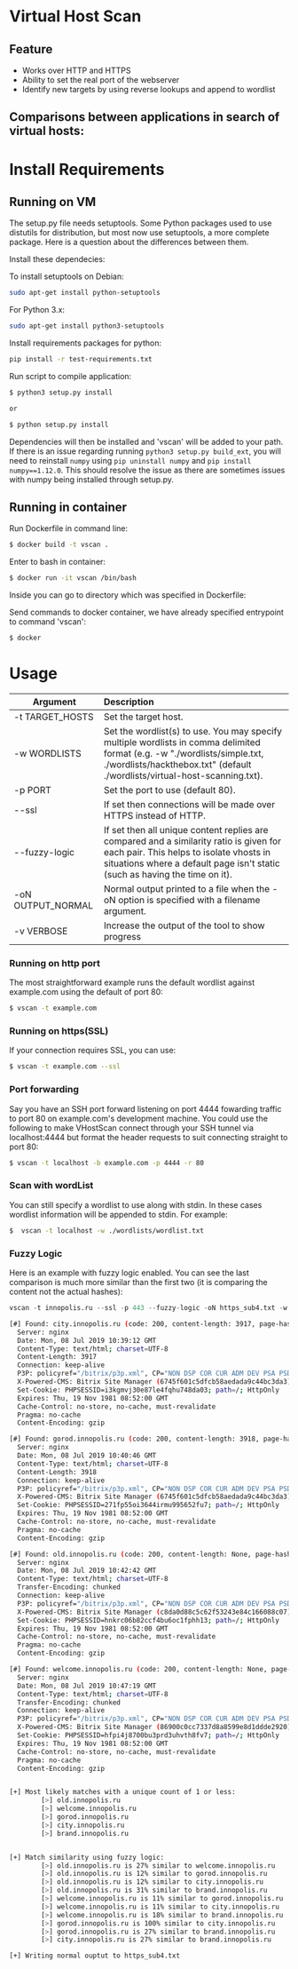 # Virtual Host Scan


## Feature

* Works over HTTP and HTTPS
* Ability to set the real port of the webserver
* Identify new targets by using reverse lookups and append to wordlist

## Comparisons between applications in search of virtual hosts:


 

# Install Requirements

## Running on VM 



The setup.py file needs setuptools. Some Python packages used to use distutils for distribution, but most now use setuptools, a more complete package. Here is a question about the differences between them.


Install these dependecies:

To install setuptools on Debian:
```bash
sudo apt-get install python-setuptools
```
For Python 3.x:
```bash
sudo apt-get install python3-setuptools
```




Install requirements packages for python:

```bash
pip install -r test-requirements.txt
```

Run script to compile application:

```bash
$ python3 setup.py install 

or 

$ python setup.py install

```

Dependencies will then be installed and 'vscan' will be added to your path. If there is an issue regarding
running `python3 setup.py build_ext`, you will need to reinstall `numpy` using `pip uninstall numpy` and `pip install numpy==1.12.0`. This should resolve the issue as there are sometimes issues with numpy being installed through setup.py.


## Running in container

Run Dockerfile in command line:

```bash
$ docker build -t vscan .
```

Enter to bash in container:

```bash
$ docker run -it vscan /bin/bash
```

Inside you can go to directory which was specified in Dockerfile:


Send commands to docker container, we have already specified entrypoint to command 'vscan':

```bash
$ docker 
```



# Usage

| Argument        | Description |
| ------------- |:-------------|
| -t TARGET_HOSTS | Set the target host. |
| -w WORDLISTS | Set the wordlist(s) to use. You may specify multiple wordlists in comma delimited format (e.g. -w "./wordlists/simple.txt, ./wordlists/hackthebox.txt" (default ./wordlists/virtual-host-scanning.txt). |
| -p PORT  | Set the port to use (default 80). |
| --ssl | If set then connections will be made over HTTPS instead of HTTP. |
| --fuzzy-logic | If set then all unique content replies are compared and a similarity ratio is given for each pair. This helps to isolate vhosts in situations where a default page isn't static (such as having the time on it). |
| -oN OUTPUT_NORMAL | Normal output printed to a file when the -oN option is specified with a filename argument. |
| -v VERBOSE | Increase the output of the tool to show progress |



###  Running on http port

The most straightforward example runs the default wordlist against example.com using the default of port 80:

```bash
$ vscan -t example.com
```

### Running on https(SSL)
If your connection requires SSL, you can use:

```bash
$ vscan -t example.com --ssl
```


### Port forwarding
Say you have an SSH port forward listening on port 4444 fowarding traffic to port 80 on example.com's development machine. You could use the following to make VHostScan connect through your SSH tunnel via localhost:4444 but format the header requests to suit connecting straight to port 80:

```bash
$ vscan -t localhost -b example.com -p 4444 -r 80
```


### Scan with wordList
You can still specify a wordlist to use along with stdin. In these cases wordlist information will be appended to stdin. For example:

```bash
$  vscan -t localhost -w ./wordlists/wordlist.txt
```
### Fuzzy Logic
Here is an example with fuzzy logic enabled. You can see the last comparison is much more similar than the first two (it is comparing the content not the actual hashes):

```python
vscan -t innopolis.ru --ssl -p 443 --fuzzy-logic -oN https_sub4.txt -w vscan/wordlists/subdomain3.txt
```
```bash
[#] Found: city.innopolis.ru (code: 200, content-length: 3917, page-hash: 0ce4bddb024c57a661eda4c34d3ec58cb4a7a127723d9d31ced7dcc0653f9b24)
  Server: nginx
  Date: Mon, 08 Jul 2019 10:39:12 GMT
  Content-Type: text/html; charset=UTF-8
  Content-Length: 3917
  Connection: keep-alive
  P3P: policyref="/bitrix/p3p.xml", CP="NON DSP COR CUR ADM DEV PSA PSD OUR UNR BUS UNI COM NAV INT DEM STA"
  X-Powered-CMS: Bitrix Site Manager (6745f601c5dfcb58aedada9c44bc3da3)
  Set-Cookie: PHPSESSID=i3kgmvj30e87le4fqhu748da03; path=/; HttpOnly
  Expires: Thu, 19 Nov 1981 08:52:00 GMT
  Cache-Control: no-store, no-cache, must-revalidate
  Pragma: no-cache
  Content-Encoding: gzip

[#] Found: gorod.innopolis.ru (code: 200, content-length: 3918, page-hash: 551b5bf4834bd0d532854e94cb56bdd8f121437ac7b13fa25bd674dcab95e983)
  Server: nginx
  Date: Mon, 08 Jul 2019 10:40:46 GMT
  Content-Type: text/html; charset=UTF-8
  Content-Length: 3918
  Connection: keep-alive
  P3P: policyref="/bitrix/p3p.xml", CP="NON DSP COR CUR ADM DEV PSA PSD OUR UNR BUS UNI COM NAV INT DEM STA"
  X-Powered-CMS: Bitrix Site Manager (6745f601c5dfcb58aedada9c44bc3da3)
  Set-Cookie: PHPSESSID=271fp55oi3644irmu995652fu7; path=/; HttpOnly
  Expires: Thu, 19 Nov 1981 08:52:00 GMT
  Cache-Control: no-store, no-cache, must-revalidate
  Pragma: no-cache
  Content-Encoding: gzip

[#] Found: old.innopolis.ru (code: 200, content-length: None, page-hash: daf15744d99a3cd24b7de76bd0964aa1c1dd124e18c7ab5e9a6217df8a656ccf)
  Server: nginx
  Date: Mon, 08 Jul 2019 10:42:42 GMT
  Content-Type: text/html; charset=UTF-8
  Transfer-Encoding: chunked
  Connection: keep-alive
  P3P: policyref="/bitrix/p3p.xml", CP="NON DSP COR CUR ADM DEV PSA PSD OUR UNR BUS UNI COM NAV INT DEM STA"
  X-Powered-CMS: Bitrix Site Manager (c8da0d88c5c62f53243e84c166088c07)
  Set-Cookie: PHPSESSID=hnkrc06b82ccf4bu6oc1fphh13; path=/; HttpOnly
  Expires: Thu, 19 Nov 1981 08:52:00 GMT
  Cache-Control: no-store, no-cache, must-revalidate
  Pragma: no-cache
  Content-Encoding: gzip

[#] Found: welcome.innopolis.ru (code: 200, content-length: None, page-hash: fc5b9672efafa73986628f96ca5af352bf4d6b96b26e1f62635b00cea2f4004b)
  Server: nginx
  Date: Mon, 08 Jul 2019 10:47:19 GMT
  Content-Type: text/html; charset=UTF-8
  Transfer-Encoding: chunked
  Connection: keep-alive
  P3P: policyref="/bitrix/p3p.xml", CP="NON DSP COR CUR ADM DEV PSA PSD OUR UNR BUS UNI COM NAV INT DEM STA"
  X-Powered-CMS: Bitrix Site Manager (86900c0cc7337d8a8599e8d1ddde2920)
  Set-Cookie: PHPSESSID=hfpi4j8700bu3prd3uhvth8fv7; path=/; HttpOnly
  Expires: Thu, 19 Nov 1981 08:52:00 GMT
  Cache-Control: no-store, no-cache, must-revalidate
  Pragma: no-cache
  Content-Encoding: gzip


[+] Most likely matches with a unique count of 1 or less:
        [>] old.innopolis.ru
        [>] welcome.innopolis.ru
        [>] gorod.innopolis.ru
        [>] city.innopolis.ru
        [>] brand.innopolis.ru


[+] Match similarity using fuzzy logic:
        [>] old.innopolis.ru is 27% similar to welcome.innopolis.ru
        [>] old.innopolis.ru is 12% similar to gorod.innopolis.ru
        [>] old.innopolis.ru is 12% similar to city.innopolis.ru
        [>] old.innopolis.ru is 31% similar to brand.innopolis.ru
        [>] welcome.innopolis.ru is 11% similar to gorod.innopolis.ru
        [>] welcome.innopolis.ru is 11% similar to city.innopolis.ru
        [>] welcome.innopolis.ru is 18% similar to brand.innopolis.ru
        [>] gorod.innopolis.ru is 100% similar to city.innopolis.ru
        [>] gorod.innopolis.ru is 27% similar to brand.innopolis.ru
        [>] city.innopolis.ru is 27% similar to brand.innopolis.ru

[+] Writing normal ouptut to https_sub4.txt

```


